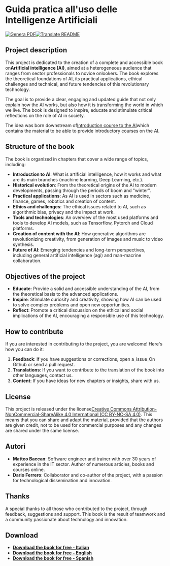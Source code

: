 # Guida pratica all'uso delle Intelligenze Artificiali

[![Genera PDF](https://github.com/matteobaccan/CorsoAIBook/actions/workflows/generatepdf.yml/badge.svg)](https://github.com/matteobaccan/CorsoAIBook/actions/workflows/generatepdf.yml)[![Translate README](https://github.com/matteobaccan/CorsoAIBook/actions/workflows/translatereadme.yml/badge.svg)](https://github.com/matteobaccan/CorsoAIBook/actions/workflows/translatereadme.yml)

## Project description

This project is dedicated to the creation of a complete and accessible book on**Artificial intelligence (AI)**, aimed at a heterogeneous audience that ranges from sector professionals to novice onlookers. The book explores the theoretical foundations of AI, its practical applications, ethical challenges and technical, and future tendencies of this revolutionary technology.

The goal is to provide a clear, engaging and updated guide that not only explain how the AI ​​works, but also how it is transforming the world in which we live. The book is designed to inspire, educate and stimulate critical reflections on the role of AI in society.

The idea was born downstream of[Introduction course to the AI](https://github.com/matteobaccan/CorsoAI)which contains the material to be able to provide introductory courses on the AI.

## Structure of the book

The book is organized in chapters that cover a wide range of topics, including:

-   **Introduction to AI**: What is artificial intelligence, how it works and what are its main branches (machine learning, Deep Learning, etc.).
-   **Historical evolution**: From the theoretical origins of the AI ​​to modern developments, passing through the periods of boom and "winter".
-   **Practical applications**: As AI is used in sectors such as medicine, finance, games, robotics and creation of content.
-   **Ethics and challenges**: The ethical issues related to AI, such as algorithmic bias, privacy and the impact at work.
-   **Tools and technologies**: An overview of the most used platforms and tools to develop AI models, such as Tensorflow, Pytorch and Cloud platforms.
-   **Creation of content with the AI**: How generative algorithms are revolutionizing creativity, from generation of images and music to video synthesis.
-   **Future of AI**: Emerging tendencies and long-term perspectives, including general artificial intelligence (agi) and man-macrine collaboration.

## Objectives of the project

-   **Educate**: Provide a solid and accessible understanding of the AI, from the theoretical basis to the advanced applications.
-   **Inspire**: Stimulate curiosity and creativity, showing how AI can be used to solve complex problems and open new opportunities.
-   **Reflect**: Promote a critical discussion on the ethical and social implications of the AI, encouraging a responsible use of this technology.

## How to contribute

If you are interested in contributing to the project, you are welcome! Here's how you can do it:

1.  **Feedback**: If you have suggestions or corrections, open a_issue_On Github or send a pull request.
2.  **Translations**: If you want to contribute to the translation of the book into other languages, contact us.
3.  **Content**: If you have ideas for new chapters or insights, share with us.

## License

This project is released under the license[Creative Commons Attribution-NonCommercial-ShareAlike 4.0 International (CC BY-NC-SA 4.0)](https://creativecommons.org/licenses/by-nc-sa/4.0/). This means that you can share and adapt the material, provided that the authors are given credit, not to be used for commercial purposes and any changes are shared under the same license.

## Autori

-   **Matteo Baccan**: Software engineer and trainer with over 30 years of experience in the IT sector. Author of numerous articles, books and courses online.
-   **Dario Ferrero**: Collaborator and co-author of the project, with a passion for technological dissemination and innovation.

## Thanks

A special thanks to all those who contributed to the project, through feedback, suggestions and support. This book is the result of teamwork and a community passionate about technology and innovation.

## Download

-   **[Download the book for free - Italian](https://github.com/matteobaccan/CorsoAIBook/raw/refs/heads/main/book/Corso_AI_Book-it.pdf)**
-   **[Download the book for free - English](https://github.com/matteobaccan/CorsoAIBook/raw/refs/heads/main/book/Corso_AI_Book-en.pdf)**
-   **[Download the book for free - Spanish](https://github.com/matteobaccan/CorsoAIBook/raw/refs/heads/main/book/Corso_AI_Book-es.pdf)**
